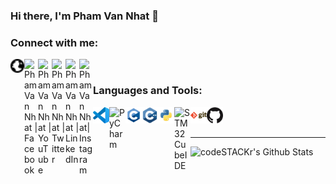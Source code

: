 ### Hi there, I'm Pham Van Nhat 👋

### Connect with me:

[<img align="left" alt="b" width="22px" src="https://raw.githubusercontent.com/iconic/open-iconic/master/svg/globe.svg" />][website]
[<img align="left" alt="Pham Van Nhat | Facebook" width="22px" src="https://cdn.jsdelivr.net/npm/simple-icons@v3/icons/facebook.svg" />][facebook]
[<img align="left" alt="Pham Van Nhat | YouTube" width="22px" src="https://cdn.jsdelivr.net/npm/simple-icons@v3/icons/youtube.svg" />][youtube]
[<img align="left" alt="Pham Van Nhat | Twitter" width="22px" src="https://cdn.jsdelivr.net/npm/simple-icons@v3/icons/twitter.svg" />][twitter]
[<img align="left" alt="Pham Van Nhat | LinkedIn" width="22px" src="https://cdn.jsdelivr.net/npm/simple-icons@v3/icons/linkedin.svg" />][linkedin]
[<img align="left" alt="Pham Van Nhat| Instagram" width="22px" src="https://cdn.jsdelivr.net/npm/simple-icons@v3/icons/instagram.svg" />][instagram]

<br />

### Languages and Tools:

<img align="left" alt="Visual Studio Code" width="26px" src="https://raw.githubusercontent.com/github/explore/80688e429a7d4ef2fca1e82350fe8e3517d3494d/topics/visual-studio-code/visual-studio-code.png" />
<img align="left" alt="PyCharm" width="26px" src="https://resources.jetbrains.com/storage/products/pycharm/img/meta/pycharm_logo_300x300.png" />
<img align="left" alt="C" width="26px" src="https://raw.githubusercontent.com/github/explore/80688e429a7d4ef2fca1e82350fe8e3517d3494d/topics/c/c.png" />
<img align="left" alt="C++" width="26px" src="https://raw.githubusercontent.com/github/explore/80688e429a7d4ef2fca1e82350fe8e3517d3494d/topics/cpp/cpp.png" />
<img align="left" alt="Python" width="26px" src="https://raw.githubusercontent.com/github/explore/80688e429a7d4ef2fca1e82350fe8e3517d3494d/topics/python/python.png" />
<img align="left" alt="STM32CubeIDE" width="26px" src="https://encrypted-tbn0.gstatic.com/images?q=tbn:ANd9GcTS8FwW-E4Oe_brAS70EqTZFM8IpYfpTYHkGQ&s" />
<img align="left" alt="Git" width="26px" src="https://raw.githubusercontent.com/github/explore/80688e429a7d4ef2fca1e82350fe8e3517d3494d/topics/git/git.png" />
<img align="left" alt="GitHub" width="26px" src="https://raw.githubusercontent.com/github/explore/78df643247d429f6cc873026c0622819ad797942/topics/github/github.png" />

<br />
<br />

---

<img align="left" alt="codeSTACKr's Github Stats" src="https://github-readme-stats.vercel.app/api?username=nhatphamvan&show_icons=true&hide_border=true" />

[website]: https://instagram.com/
[facebook]: https://facebook.com/phamvannhat2001/
[twitter]: https://instagram.com/
[youtube]: https://instagram.com/
[instagram]: https://instagram.com/
[linkedin]: https://instagram.com/
